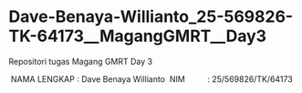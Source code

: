 # Dave-Benaya-Willianto_25-569826-TK-64173__MagangGMRT__Day3
Repositori tugas Magang GMRT Day 3

 NAMA LENGKAP : Dave Benaya Willianto
 NIM          : 25/569826/TK/64173
